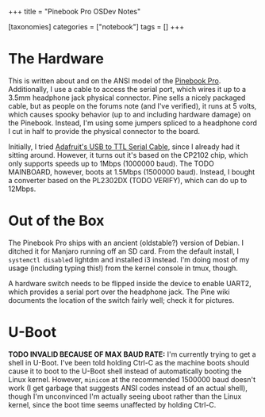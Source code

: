 +++
title = "Pinebook Pro OSDev Notes"

[taxonomies]
categories = ["notebook"]
tags = []
+++

The Hardware
============

This is written about and on the ANSI model of the [Pinebook Pro](https://www.pine64.org/pinebook-pro/). Additionally, I use a cable to access the serial port, which wires it up to a 3.5mm headphone jack physical connector. Pine sells a nicely packaged cable, but as people on the forums note (and I've verified), it runs at 5 volts, which causes spooky behavior (up to and including hardware damage) on the Pinebook. Instead, I'm using some jumpers spliced to a headphone cord I cut in half to provide the physical connector to the board.

Initially, I tried [Adafruit's USB to TTL Serial Cable](https://www.adafruit.com/product/954), since I already had it sitting around. However, it turns out it's based on the CP2102 chip, which only supports speeds up to 1Mbps (1000000 baud). The TODO MAINBOARD, however, boots at 1.5Mbps (1500000 baud). Instead, I bought a converter based on the PL2302DX (TODO VERIFY), which can do up to 12Mbps.

Out of the Box
==============

The Pinebook Pro ships with an ancient (oldstable?) version of Debian. I ditched it for Manjaro running off an SD card. From the default install, I `systemctl disable`d lightdm and installed i3 instead. I'm doing most of my usage (including typing this!) from the kernel console in tmux, though.

A hardware switch needs to be flipped inside the device to enable UART2, which provides a serial port over the headphone jack. The Pine wiki documents the location of the switch fairly well; check it for pictures.

U-Boot
======

**TODO INVALID BECAUSE OF MAX BAUD RATE:** I'm currently trying to get a shell in U-Boot. I've been told holding Ctrl-C as the machine boots should cause it to boot to the U-Boot shell instead of automatically booting the Linux kernel. However, `minicom` at the recommended 1500000 baud doesn't work (I get garbage that suggests ANSI codes instead of an actual shell), though I'm unconvinced I'm actually seeing uboot rather than the Linux kernel, since the boot time seems unaffected by holding Ctrl-C.
